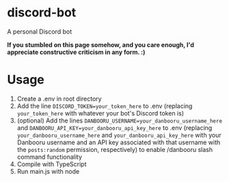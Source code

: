 # discord-bot
A personal Discord bot

**If you stumbled on this page somehow, and you care enough, I'd appreciate constructive criticism in any form. :)**
# Usage
1. Create a .env in root directory
2. Add the line `DISCORD_TOKEN=your_token_here` to .env (replacing `your_token_here` with whatever your bot's Discord token is)
3. (optional) Add the lines `DANBOORU_USERNAME=your_danbooru_username_here` and `DANBOORU_API_KEY=your_danbooru_api_key_here` to .env (replacing `your_danbooru_username_here` and `your_danbooru_api_key_here` with your Danbooru username and an API key associated with that username with the `posts:random` permission, respectively) to enable /danbooru slash command functionality
4. Compile with TypeScript
5. Run main.js with node
